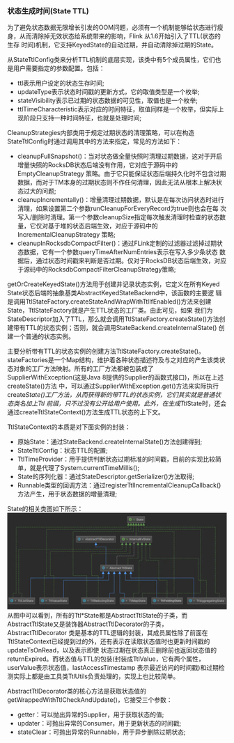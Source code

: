 ### 状态生成时间(State TTL)

为了避免状态数据无限增长引发的OOM问题，必须有一个机制能够给状态进行瘦身，从而清除掉无效状态给系统带来的影响，Flink 从1.6开始引入了TTL(状态的生存
时间)机制，它支持KeyedState的自动过期，并自动清除掉过期的State。

从StateTtlConfig类来分析TTL机制的底层实现，该类中有5个成员属性，它们也是用户需要指定的参数配置。包括：
  * ttl表示用户设定的状态生存时间;
  * updateType表示状态时间戳的更新方式，它的取值类型是一个枚举;
  * stateVisibility表示已过期的状态数据的可见性，取值也是一个枚举;
  * ttlTimeCharacteristic表示对应的时间特征，取值同样是一个枚举，但实际上现阶段只支持一种时间特征，也就是处理时间;

CleanupStrategies内部类用于规定过期状态的清理策略，可以在构造StateTtlConfig时通过调用其中的方法来指定，常见的方法如下：
  * cleanupFullSnapshot()：当对状态做全量快照时清理过期数据，这对于开启增量快照的RocksDB状态后端没有作用，它对应于源码中的EmptyCleanupStrategy
  策略。由于它只能保证状态后端持久化时不包含过期数据，而对于TM本身的过期状态则不作任何清理，因此无法从根本上解决状态过大的问题;
  * cleanupIncrementally()：增量清理过期数据，默认是在每次访问状态时进行清理，如果设置第二个参数runCleanupForEveryRecord为true则也会在每
  次写入/删除时清理。第一个参数cleanupSize指定每次触发清理时检查的状态数量，它仅对基于堆的状态后端生效，对应于源码中的IncrementalCleanupStrategy
  策略;
  * cleanupInRocksdbCompactFilter()：通过FLink定制的过滤器过滤掉过期状态数据，它有一个参数queryTimeAfterNumEntries表示在写入多少条状态
  数据后，通过状态时间戳来判断是否过期。仅对于RocksDB状态后端生效，对应于源码中的RocksdbCompactFilterCleanupStrategy策略;
  
getOrCreateKeyedState()方法用于创建并记录状态实例，它定义在所有Keyed State状态后端的抽象基类AbstractKeyedStateBackend中，该函数的主要逻
辑是调用TtlStateFactory.createStateAndWrapWithTtlIfEnabled()方法来创建State，TtlStateFactory就是产生TTL状态的工厂类。由此可见，如果
我们为StateDescriptor加入了TTL，那么就会调用TtlStateFactory.createState()方法创建带有TTL的状态实例；否则，就会调用StateBackend.createInternalState()
创建一个普通的状态实例。

主要分析带有TTL的状态实例的创建方法TtlStateFactory.createState()。stateFactories是一个Map结构，维护着各种状态描述符及与之对应的产生该类状
态对象的工厂方法映射。所有的工厂方法都被包装成了SupplierWithException(这是Java 8提供的Supplier的函数式接口)，所以在上述createState()方法
中，可以通过SupplierWithException.get()方法来实际执行create*State()工厂方法，从而获得新的带TTL的状态实例，它们其实就是普通状态类名加上Ttl
前缀，只不过没有公开给用户使用。此外，在生成Ttl*State时，还会通过createTtlStateContext()方法生成TTL状态的上下文。

TtlStateContext的本质是对下面实例的封装：
  * 原始State：通过StateBackend.createInternalState()方法创建得到;
  * StateTtlConfig：状态TTL的配置;
  * TtlTimeProvider：用于提供判断状态过期标准的时间戳，目前的实现比较简单，就是代理了System.currentTimeMillis();
  * State的序列化器：通过StateDescriptor.getSerializer()方法取得;
  * Runnable类型的回调方法：通过registerTtlIncrementalCleanupCallback()方法产生，用于状态数据的增量清理;

State的相关类图如下所示：
![Ttl类图](../images/ttl.png "Ttl类图")
从图中可以看到，所有的Ttl*State都是AbstractTtlState的子类，而AbstractTtlState又是装饰器AbstractTtlDecorator的子类，AbstractTtlDecorator
类是基本的TTL逻辑的封装，其成员属性除了前面在TtlStateContext已经提到过的外，还有表示在读取状态值时也更新时间戳的updateTsOnRead，以及表示即使
状态过期在状态真正删除前也返回状态值的returnExpired。而状态值与TTL的包装(封装成TtlValue，它有两个属性，userValue表示状态值，lastAccessTimestamp
表示最近访问的时间戳)和过期检测实际上都是由工具类TtlUtils负责处理的，实现上也比较简单。

AbstractTtlDecorator类的核心方法是获取状态值的getWrappedWithTtlCheckAndUpdate()，它接受三个参数：
  * getter：可以抛出异常的Supplier，用于获取状态的值;
  * updater：可抛出异常的Consumer，用于更新状态的时间戳;
  * stateClear：可抛出异常的Runnable，用于异步删除过期状态;
  

 